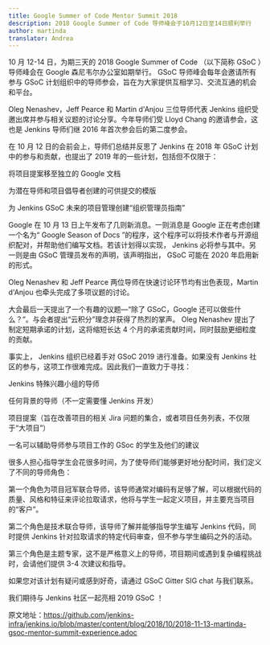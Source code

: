 ```yaml
---
title: Google Summer of Code Mentor Summit 2018
description: 2018 Google Summer of Code 导师峰会于10月12日至14日顺利举行
author: martinda
translator: Andrea
---
```


10 月 12-14 日，为期三天的 2018 Google Summer of Code （以下简称 GSoC ）导师峰会在 Google 森尼韦尔办公室如期举行。 GSoC 导师峰会每年会邀请所有参与 GSoC 计划组织中的导师参会，旨在为大家提供互相学习、交流互通的机会和平台。

Oleg Nenashev，Jeff Pearce 和 Martin d'Anjou 三位导师代表 Jenkins 组织受邀出席并参与相关议题的讨论分享。今年导师们受 Lloyd Chang 的邀请参会，这也是 Jenkins 导师们继 2016 年首次参会后的第二度参会。

在 10 月 12 日的会前会上，导师们总结并反思了 Jenkins 在 2018 年 GSoC 计划中的参与和贡献，也提出了 2019 年的一些计划，包括但不仅限于：

将项目提案移至独立的 Google 文档

为潜在导师和项目倡导者创建的可供提交的模版

为 Jenkins GSoC 未来的项目管理创建“组织管理员指南”

Google 在 10 月 13 日上午发布了几则新消息。一则消息是 Google 正在考虑创建一个名为“ Google Season of Docs ”的程序，这个程序可以将技术作者与开源组织配对，并帮助他们编写文档。若该计划得以实现， Jenkins 必将参与其中。另一则是由 GSoC 管理员发布的声明，该声明指出， GSoC 可能在 2020 年启用新的形式。

Oleg Nenashev 和 Jeff Pearce 两位导师在快速讨论环节均有出色表现，Martin d'Anjou 也牵头完成了多项议题的讨论。

大会最后一天提出了一个有趣的议题—“除了 GSoC，Google 还可以做些什么？”。与会者提出“云积分”理念并获得了热烈的掌声。 Oleg Nenashev 提出了制定短期承诺的计划，这将缩短长达 4 个月的承诺贡献时间，同时鼓励更细粒度的贡献。 

事实上， Jenkins 组织已经着手对 GSoC 2019 进行准备。如果没有 Jenkins 社区的参与，这项工作很难完成。因此我们一直致力于寻找：

Jenkins 特殊兴趣小组的导师

任何背景的导师（不一定需要懂 Jenkins 开发）

项目提案（旨在改善项目的相关 Jira 问题的集合，或者项目任务列表，不仅限于“大项目”）

一名可以辅助导师参与项目工作的 GSoc 的学生及他们的建议

很多人担心指导学生会花很多时间，为了使导师们能够更好地分配时间，我们定义了不同的导师角色：

第一个角色为项目冠军联合导师，该导师通常对编码有足够了解，可以根据代码的质量、风格和特征来评论拉取请求，他将与学生一起定义项目，并主要充当项目的“客户”。 

第二个角色是技术联合导师，该导师了解并能够指导学生编写 Jenkins 代码，同时提供 Jenkins 针对拉取请求的特定代码审查，但不参与学生编码之外的活动。

第三个角色是主题专家，这不是严格意义上的导师，项目期间或遇到复杂编程挑战时，会请他们提供 3-4 次建议和指导。

如果您对该计划有疑问或感到好奇，请通过 GSoC Gitter SIG chat 与我们联系。

我们期待与 Jenkins 社区一起亮相 2019 GSoC ！

原文地址：https://github.com/jenkins-infra/jenkins.io/blob/master/content/blog/2018/10/2018-11-13-martinda-gsoc-mentor-summit-experience.adoc
